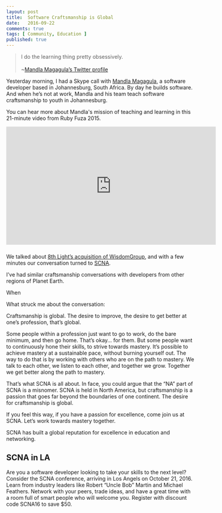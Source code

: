 ```yaml
---
layout: post
title:  Software Craftsmanship is Global
date:   2016-09-22
comments: true
tags: [ Community, Education ]
published: true
---
```


>I do the learning thing pretty obsessively.<br/>&nbsp;<br/>~[Mandla Magagula’s Twitter profile](https://twitter.com/mandlamag)

Yesterday morning, I had a Skype call with [Mandla Magagula](https://twitter.com/mandlamag), a software developer based in Johannesburg, South Africa. By day he builds software. And when he’s not at work, Mandla and his team teach software craftsmanship to youth in Johannesburg.

<!--more-->

You can hear more about Mandla's mission of teaching and learning in this 21-minute video from Ruby Fuza 2015.

<center>
<iframe width="560" height="315" src="https://www.youtube.com/embed/m4JPMSRf4hY?rel=0&amp;showinfo=0" frameborder="0" allowfullscreen></iframe>
</center>

###

We talked about [8th Light’s acquisition of WisdomGroup](https://8thlight.com/blog/paul-pagel/2016/09/12/8th-light-acquisition-wisdomgroup.html), and with a few minutes our conversation turned to [SCNA](http://scna.softwarecraftsmanship.com/).

I’ve had similar craftsmanship conversations with developers from other regions of Planet Earth.

When

What struck me about the conversation:

Craftsmanship is global.
The desire to improve, the desire to get better at one’s profession, that’s global.

Some people within a profession just want to go to work, do the bare minimum, and then go home. That’s okay… for them.
But some people want to continuously hone their skills, to strive towards mastery.
It’s possible to achieve mastery at a sustainable pace, without burning yourself out. The way to do that is by working with others who are on the path to mastery. We talk to each other, we listen to each other, and together we grow. Together we get better along the path to mastery.

That’s what SCNA is all about. In face, you could argue that the “NA” part of SCNA is a misnomer. SCNA is held in North America, but craftsmanship is a passion that goes far beyond the boundaries of one continent. The desire for craftsmanship is global.

If you feel this way, if you have a passion for excellence, come join us at SCNA. Let’s work towards mastery together.

SCNA has built a global reputation for excellence in education and networking.

## SCNA in LA
Are you a software developer looking to take your skills to the next level? Consider the SCNA conference, arriving in Los Angels on October 21, 2016. Learn from industry leaders like Robert “Uncle Bob” Martin and Michael Feathers. Network with your peers, trade ideas, and have a great time with a room full of smart people who will welcome you. Register with discount code SCNA16 to save $50.
